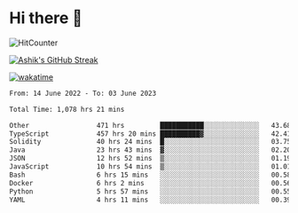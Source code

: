# Hi there 👋

![HitCounter](https://hits.seeyoufarm.com/api/count/incr/badge.svg?url=https%3A%2F%2Fgithub.com%2Fashrhmn1212%2Fhit-counter)

<!-- ![Contribution Graph](https://github-readme-activity-graph.cyclic.app/graph?username=ashrhmn) -->


<!-- [![Top Langs](https://github-readme-stats.vercel.app/api/top-langs/?username=ashrhmn&layout=compact&theme=synthwave&langs_count=10&card_width=445)](https://github.com/anuraghazra/github-readme-stats) -->

[![Ashik's GitHub Streak](https://github-readme-streak-stats.herokuapp.com/?user=ashrhmn&theme=blood&fire=DD7F1C&background=151515&dates=9f9f9f&border=DD2727)](https://git.io/streak-stats)

<!-- ![Ashik's GitHub stats](https://github-readme-stats.vercel.app/api/?username=ashrhmn&show_icons=true&title_color=fff&icon_color=79ff97&text_color=9f9f9f&bg_color=151515) -->

[![wakatime](https://wakatime.com/badge/user/3df86613-ba63-4631-8e65-0ff18e7becad.svg)](https://wakatime.com/@3df86613-ba63-4631-8e65-0ff18e7becad)

<!--START_SECTION:waka-->

```txt
From: 14 June 2022 - To: 03 June 2023

Total Time: 1,078 hrs 21 mins

Other                 471 hrs         ███████████░░░░░░░░░░░░░░   43.68 %
TypeScript            457 hrs 20 mins ██████████▓░░░░░░░░░░░░░░   42.41 %
Solidity              40 hrs 24 mins  █░░░░░░░░░░░░░░░░░░░░░░░░   03.75 %
Java                  23 hrs 43 mins  ▓░░░░░░░░░░░░░░░░░░░░░░░░   02.20 %
JSON                  12 hrs 52 mins  ▒░░░░░░░░░░░░░░░░░░░░░░░░   01.19 %
JavaScript            10 hrs 54 mins  ▒░░░░░░░░░░░░░░░░░░░░░░░░   01.01 %
Bash                  6 hrs 15 mins   ░░░░░░░░░░░░░░░░░░░░░░░░░   00.58 %
Docker                6 hrs 2 mins    ░░░░░░░░░░░░░░░░░░░░░░░░░   00.56 %
Python                5 hrs 57 mins   ░░░░░░░░░░░░░░░░░░░░░░░░░   00.55 %
YAML                  4 hrs 11 mins   ░░░░░░░░░░░░░░░░░░░░░░░░░   00.39 %
```

<!--END_SECTION:waka-->


<!--### Most Used Languages
<img src="https://wakatime.com/share/@ashrhmn/24ecb986-5bf8-4607-af7f-0aab08908d8c.png" />

### Favourite Tools
<img src="https://wakatime.com/share/@ashrhmn/f4e08015-f3bc-460a-9228-95a3ba11c604.png" />-->

